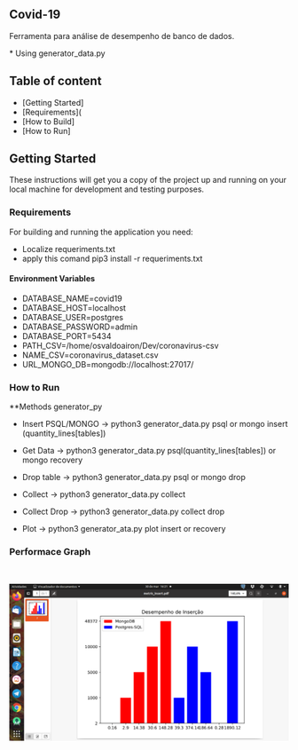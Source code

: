 ## Covid-19
   <p> 
       Ferramenta para análise de desempenho de banco de dados. 
   </p>
* Using generator_data.py

## Table of content
- [Getting Started]
- [Requirements](
- [How to Build]
- [How to Run]

## Getting Started

These instructions will get you a copy of the project up and running on your local machine for development and testing purposes.

### Requirements

For building and running the application you need:

- Localize requeriments.txt 
- apply this comand pip3 install -r requeriments.txt

#### Environment Variables

- DATABASE_NAME=covid19
- DATABASE_HOST=localhost
- DATABASE_USER=postgres
- DATABASE_PASSWORD=admin
- DATABASE_PORT=5434
- PATH_CSV=/home/osvaldoairon/Dev/coronavirus-csv
- NAME_CSV=coronavirus_dataset.csv
- URL_MONGO_DB=mongodb://localhost:27017/



### How to Run
 **Methods generator_py

  * Insert PSQL/MONGO
         -> python3 generator_data.py psql or mongo insert (quantity_lines[tables])
  
  * Get Data
         ->  python3 generator_data.py psql(quantity_lines[tables]) or mongo recovery
  
  * Drop table
         -> python3 generator_data.py psql or mongo drop
  
   * Collect
         -> python3 generator_data.py collect
         
   * Collect Drop
         -> python3 generator_data.py collect drop
   
   * Plot
         -> python3 generator_ata.py plot insert or recovery
    
  
  ### Performace Graph
  
  <br>
  
  ![Screenshot](insert_01.png 'Performace Inserção')
